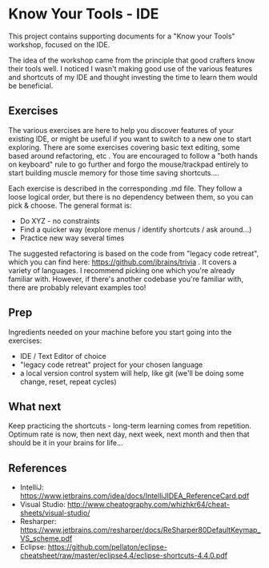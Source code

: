 # Know Your Tools - IDE

This project contains supporting documents for a "Know your Tools" workshop, focused on the IDE. 

The idea of the workshop came from the principle that good crafters know their tools well. I noticed I wasn't making 
good use of the various features and shortcuts of my IDE and thought investing the time to learn them would be
beneficial.

## Exercises

The various exercises are here to help you discover features of your existing IDE, or might be useful if you want to
switch to a new one to start exploring. There are some exercises covering basic text editing, some based around
refactoring, etc .
You are encouraged to follow a "both hands on keyboard" rule to go further and forgo the mouse/trackpad entirely to
start building muscle memory for those time saving shortcuts....

Each exercise is described in the corresponding .md file. They follow a loose logical order, but there is no dependency
between them, so you can pick & choose. The general format is:
* Do XYZ - no constraints
* Find a quicker way (explore menus / identify shortcuts / ask around...)
* Practice new way several times

The suggested refactoring is based on the code from "legacy code retreat", which you can find here: 
https://github.com/jbrains/trivia .
It covers a variety of languages. I recommend picking one which you're already familiar
with. However, if there's another codebase you're familiar with, there are probably relevant examples too!

## Prep

Ingredients needed on your machine before you start going into the exercises:
* IDE / Text Editor of choice
* "legacy code retreat" project for your chosen language
* a local version control system will help, like git (we'll be doing some change, reset, repeat cycles)

## What next

Keep practicing the shortcuts - long-term learning comes from repetition. Optimum rate is now, then next day,
next week, next month and then that should be it in your brains for life...

## References

* IntelliJ: https://www.jetbrains.com/idea/docs/IntelliJIDEA_ReferenceCard.pdf
* Visual Studio: http://www.cheatography.com/whizhkr64/cheat-sheets/visual-studio/
* Resharper: https://www.jetbrains.com/resharper/docs/ReSharper80DefaultKeymap_VS_scheme.pdf
* Eclipse: https://github.com/pellaton/eclipse-cheatsheet/raw/master/eclipse4.4/eclipse-shortcuts-4.4.0.pdf
